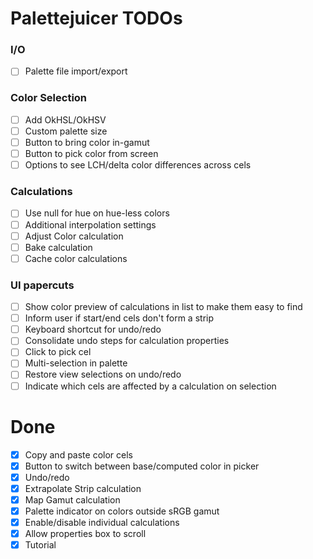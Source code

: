 # Palettejuicer TODOs

### I/O

- [ ] Palette file import/export

### Color Selection

- [ ] Add OkHSL/OkHSV
- [ ] Custom palette size
- [ ] Button to bring color in-gamut
- [ ] Button to pick color from screen
- [ ] Options to see LCH/delta color differences across cels

### Calculations

- [ ] Use null for hue on hue-less colors
- [ ] Additional interpolation settings
- [ ] Adjust Color calculation
- [ ] Bake calculation
- [ ] Cache color calculations

### UI papercuts

- [ ] Show color preview of calculations in list to make them easy to find
- [ ] Inform user if start/end cels don't form a strip
- [ ] Keyboard shortcut for undo/redo
- [ ] Consolidate undo steps for calculation properties
- [ ] Click to pick cel
- [ ] Multi-selection in palette
- [ ] Restore view selections on undo/redo
- [ ] Indicate which cels are affected by a calculation on selection

# Done

- [x] Copy and paste color cels
- [x] Button to switch between base/computed color in picker
- [x] Undo/redo
- [x] Extrapolate Strip calculation
- [x] Map Gamut calculation
- [x] Palette indicator on colors outside sRGB gamut
- [x] Enable/disable individual calculations
- [x] Allow properties box to scroll
- [x] Tutorial
